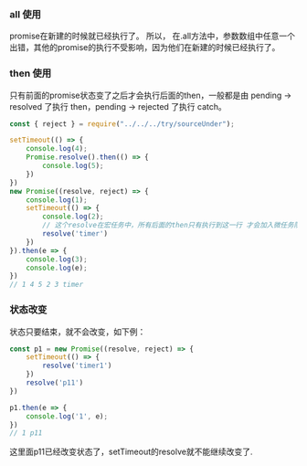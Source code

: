### all 使用
promise在新建的时候就已经执行了。 所以， 在.all方法中，参数数组中任意一个出错，其他的promise的执行不受影响，因为他们在新建的时候已经执行了。

### then 使用
只有前面的promise状态变了之后才会执行后面的then，一般都是由 pending -> resolved 了执行 then，pending -> rejected 了执行 catch。
```js
const { reject } = require("../../../try/sourceUnder");

setTimeout(() => {
    console.log(4);
    Promise.resolve().then(() => {
        console.log(5);
    })
})
new Promise((resolve, reject) => {
    console.log(1);
    setTimeout(() => {
        console.log(2);
        // 这个resolve在宏任务中，所有后面的then只有执行到这一行 才会加入微任务队列中
        resolve('timer')
    })
}).then(e => {
    console.log(3);
    console.log(e);
})
// 1 4 5 2 3 timer
```

### 状态改变
状态只要结束，就不会改变，如下例：
```js
const p1 = new Promise((resolve, reject) => {
    setTimeout(() => {
        resolve('timer1')
    })
    resolve('p11')
})

p1.then(e => {
    console.log('1', e);
})
// 1 p11
```
这里面p11已经改变状态了，setTimeout的resolve就不能继续改变了.

